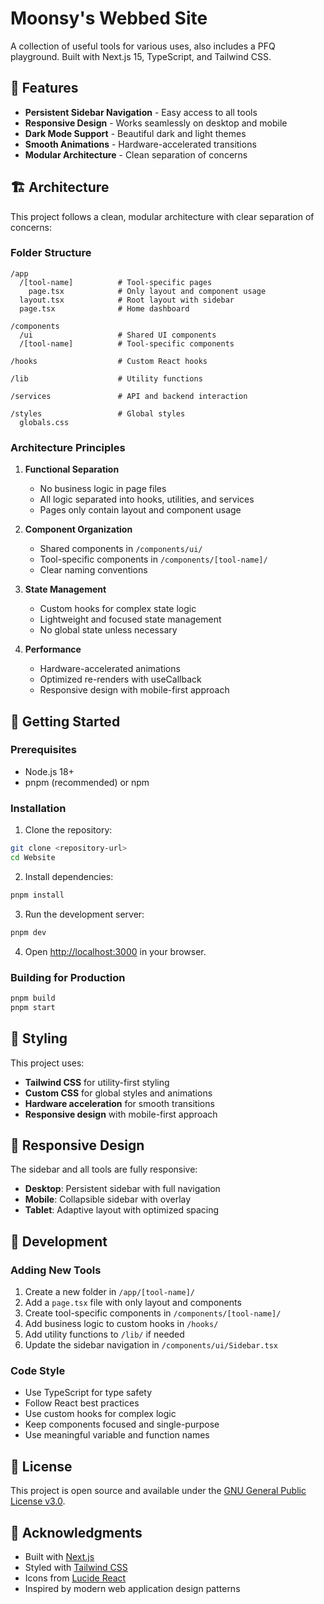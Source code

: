 # Moonsy's Webbed Site

A collection of useful tools for various uses, also includes a PFQ playground. Built with Next.js 15, TypeScript, and Tailwind CSS.

## 🚀 Features

- **Persistent Sidebar Navigation** - Easy access to all tools
- **Responsive Design** - Works seamlessly on desktop and mobile
- **Dark Mode Support** - Beautiful dark and light themes
- **Smooth Animations** - Hardware-accelerated transitions
- **Modular Architecture** - Clean separation of concerns

## 🏗️ Architecture

This project follows a clean, modular architecture with clear separation of concerns:

### Folder Structure

```
/app
  /[tool-name]          # Tool-specific pages
    page.tsx            # Only layout and component usage
  layout.tsx            # Root layout with sidebar
  page.tsx              # Home dashboard

/components
  /ui                   # Shared UI components
  /[tool-name]          # Tool-specific components

/hooks                  # Custom React hooks

/lib                    # Utility functions

/services               # API and backend interaction

/styles                 # Global styles
  globals.css
```

### Architecture Principles

1. **Functional Separation**
   - No business logic in page files
   - All logic separated into hooks, utilities, and services
   - Pages only contain layout and component usage

2. **Component Organization**
   - Shared components in `/components/ui/`
   - Tool-specific components in `/components/[tool-name]/`
   - Clear naming conventions

3. **State Management**
   - Custom hooks for complex state logic
   - Lightweight and focused state management
   - No global state unless necessary

4. **Performance**
   - Hardware-accelerated animations
   - Optimized re-renders with useCallback
   - Responsive design with mobile-first approach

## 🚀 Getting Started

### Prerequisites

- Node.js 18+
- pnpm (recommended) or npm

### Installation

1. Clone the repository:

```bash
git clone <repository-url>
cd Website
```

2. Install dependencies:

```bash
pnpm install
```

3. Run the development server:

```bash
pnpm dev
```

4. Open [http://localhost:3000](http://localhost:3000) in your browser.

### Building for Production

```bash
pnpm build
pnpm start
```

## 🎨 Styling

This project uses:

- **Tailwind CSS** for utility-first styling
- **Custom CSS** for global styles and animations
- **Hardware acceleration** for smooth transitions
- **Responsive design** with mobile-first approach

## 📱 Responsive Design

The sidebar and all tools are fully responsive:

- **Desktop**: Persistent sidebar with full navigation
- **Mobile**: Collapsible sidebar with overlay
- **Tablet**: Adaptive layout with optimized spacing

## 🔧 Development

### Adding New Tools

1. Create a new folder in `/app/[tool-name]/`
2. Add a `page.tsx` file with only layout and components
3. Create tool-specific components in `/components/[tool-name]/`
4. Add business logic to custom hooks in `/hooks/`
5. Add utility functions to `/lib/` if needed
6. Update the sidebar navigation in `/components/ui/Sidebar.tsx`

### Code Style

- Use TypeScript for type safety
- Follow React best practices
- Use custom hooks for complex logic
- Keep components focused and single-purpose
- Use meaningful variable and function names

## 📄 License

This project is open source and available under the [GNU General Public License v3.0](LICENSE).

## 🙏 Acknowledgments

- Built with [Next.js](https://nextjs.org/)
- Styled with [Tailwind CSS](https://tailwindcss.com/)
- Icons from [Lucide React](https://lucide.dev/)
- Inspired by modern web application design patterns
